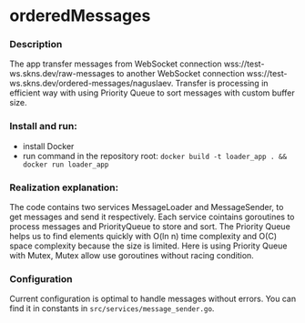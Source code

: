 # orderedMessages

### Description
The app transfer messages from WebSocket connection wss://test-ws.skns.dev/raw-messages to another WebSocket connection wss://test-ws.skns.dev/ordered-messages/naguslaev. Transfer is processing in efficient way with using Priority Queue to sort messages with custom buffer size.

### Install and run:
- install Docker
- run command in the repository root: `docker build -t loader_app . && docker run loader_app`

### Realization explanation:
The code contains two services MessageLoader and MessageSender, to get messages and send it respectively. Each service cointains goroutines to process messages and PriorityQueue to store and sort. The Priority Queue helps us to find elements quickly with O(ln n) time complexity and O(C) space complexity because the size is limited.
Here is using Priority Queue with Mutex, Mutex allow use goroutines without racing condition.

### Configuration
Current configuration is optimal to handle messages without errors.
You can find it in constants in `src/services/message_sender.go`.
